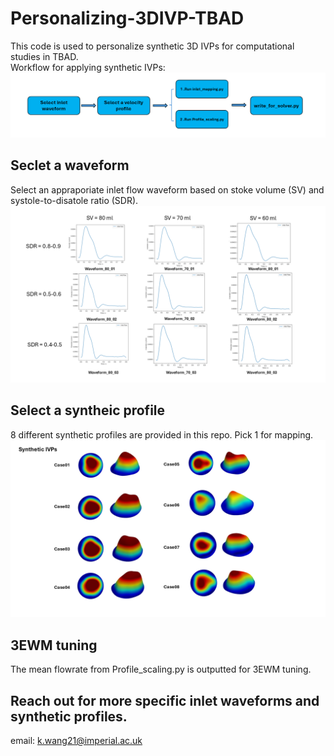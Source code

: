 # Personalizing-3DIVP-TBAD
This code is used to personalize synthetic 3D IVPs for computational studies in TBAD. <br>
Workflow for applying synthetic IVPs:
![alt text](Slide1.PNG)

## Seclet a waveform  
Select an appraporiate inlet flow waveform based on stoke volume (SV) and systole-to-disatole ratio (SDR). 
![alt text](Slide2.PNG)

## Select a syntheic profile
8 different synthetic profiles are provided in this repo. Pick 1 for mapping.
![alt text](Slide3.PNG)

## 3EWM tuning
The mean flowrate from Profile_scaling.py is outputted for 3EWM tuning.

## Reach out for more specific inlet waveforms and synthetic profiles. 
email: k.wang21@imperial.ac.uk
